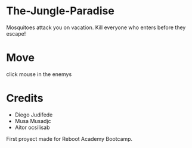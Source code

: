 # The-Jungle-Paradise
Mosquitoes attack you on vacation. Kill everyone who enters before they escape!

# Move
click mouse in the enemys

# Credits
+ Diego Judifede
+ Musa Musadjc
+ Aitor ocsilisab

First proyect made for Reboot Academy Bootcamp.